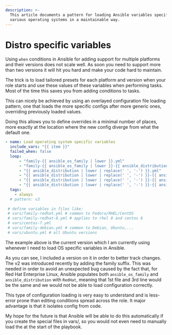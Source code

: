 ```yaml
---
description: >-
  This article documents a pattern for loading Ansible variables specific to
  various operating systems in a maintainable way.
---
```


# Distro specific variables

Using `when` conditions in Ansible for adding support for multiple platforms and their versions does not scale well. As soon you need to support more than two versions it will hit you hard and make your code hard to maintain.

The trick is to load tailored presets for each platform and version when your role starts and use these values of these variables when performing tasks. Most of the time this saves you from adding conditions to tasks.

This can nicely be achieved by using an overlayed configuration file loading pattern, one that loads the more specific configs after more generic ones, overriding previously loaded values.

Doing this allows you to define overrides in a minimal number of places, more exactly at the location where the new config diverge from what the default one.

```yaml
- name: Load operating system specific variables
  include_vars: "{{ item }}"
  failed_when: false
  loop:
      - "family-{{ ansible_os_family | lower }}.yml"
      - "family-{{ ansible_os_family | lower }}-{{ ansible_distribution_major_version | lower }}.yml"
      - "{{ ansible_distribution | lower | replace(' ', '-') }}.yml"
      - "{{ ansible_distribution | lower | replace(' ', '-') }}-{{ ansible_distribution_major_version | lower }}.yml"
      - "{{ ansible_distribution | lower | replace(' ', '-') }}-{{ ansible_distribution_version.split('.')[0:2] | join('-') | lower }}.yml"
      - "{{ ansible_distribution | lower | replace(' ', '-') }}-{{ ansible_distribution_version.split('.')[0:3] | join('-') | lower }}.yml"
  tags:
    - always
  # pattern: v3
 
 # define variables in files like:
 # vars/family-redhat.yml # common to Fedora/RHEL/CentOS
 # vars/family-redhat-8.yml # applies to rhel 8 and centos 8
 # vars/centos-7.yml
 # vars/family-debian.yml # common to Debian, Ubuntu,...
 # vars/ubuntu.yml # all Ubuntu versions
```

The example above is the current version which I am currently using whenever I need to load OS specific variables in Ansible. 

As you can see, I included a version on it in order to better track changes. The v2 was introduced recently by adding the family suffix. This was needed in order to avoid an unexpected bug caused by the fact that, for Red Hat Enterprise Linux, Ansible populates both `ansible_os_family` and `ansible_distribution` with `RedHat`, meaning that 1st file and 3rd line would be the same and we would not be able to load configuration correctly.

This type of configuration loading is very easy to understand and is less-error prone than editing conditions spread across the role. It major advantage is that it isolates config from code.

My hope for the future is that Ansible will be able to do this automatically if you create the special files in vars/, so you would not even need to manually load the at the start of the playbook.

